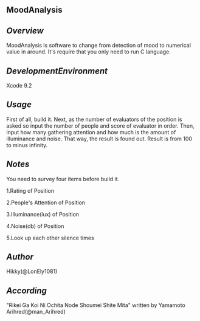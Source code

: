 **MoodAnalysis**
----------------

*Overview*
----------
MoodAnalysis is software to change from detection of mood to numerical value in around.
It's require that you only need to run C language.

*DevelopmentEnvironment*
-----------------------
Xcode 9.2

*Usage*
-------
First of all, build it.
Next, as the number of evaluators of the position is asked so input the number of people and score of evaluator in order.
Then, input how many gathering attention and how much is the amount of illuminance and noise.
That way, the result is found out.
Result is from 100 to minus infinity.

*Notes*
-------
You need to survey four items before build it.

1.Rating of Position

2.People's Attention of Position

3.Illuminance(lux) of Position

4.Noise(db) of Position

5.Look up each other silence times

*Author*
--------
Hikky(@LonEly1081)

*According*
-----------
"Rikei Ga Koi Ni Ochita Node Shoumei Shite Mita" written by Yamamoto Arihred(@man_Arihred)

